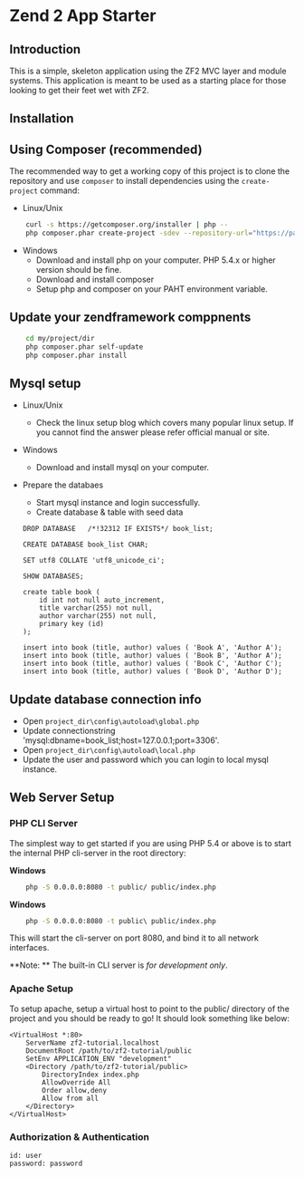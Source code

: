 Zend 2 App Starter 
=======================

Introduction
---

This is a simple, skeleton application using the ZF2 MVC layer and module
systems. This application is meant to be used as a starting place for those
looking to get their feet wet with ZF2.


Installation
---

Using Composer (recommended)
---

The recommended way to get a working copy of this project is to clone the repository
and use `composer` to install dependencies using the `create-project` command:

* Linux/Unix 

```bash
    curl -s https://getcomposer.org/installer | php --
    php composer.phar create-project -sdev --repository-url="https://packages.zendframework.com" zendframework/skeleton-application path/to/install
```

* Windows
    * Download and install php on your computer. PHP 5.4.x or higher version should be fine. 
    * Download and install composer 
    * Setup php and composer on your PAHT environment variable.


Update your zendframework comppnents
---

```bash
    cd my/project/dir
    php composer.phar self-update
    php composer.phar install
```

Mysql setup
---
* Linux/Unix
    * Check the linux setup blog which covers many popular linux setup. If you cannot find the answer please refer official manual or site. 

* Windows 
    * Download and install mysql on your computer. 

* Prepare the databaes
    * Start mysql instance and login successfully. 
    * Create database & table with seed data
    ```
    DROP DATABASE   /*!32312 IF EXISTS*/ book_list;

    CREATE DATABASE book_list CHAR;

    SET utf8 COLLATE 'utf8_unicode_ci';

    SHOW DATABASES;

    create table book ( 
        id int not null auto_increment, 
        title varchar(255) not null,
        author varchar(255) not null,
        primary key (id)
    );

    insert into book (title, author) values ( 'Book A', 'Author A');
    insert into book (title, author) values ( 'Book B', 'Author A');
    insert into book (title, author) values ( 'Book C', 'Author C');
    insert into book (title, author) values ( 'Book D', 'Author D');
    ```

Update database connection info
---
* Open `project_dir\config\autoload\global.php` 
* Update connectionstring 'mysql:dbname=book_list;host=127.0.0.1;port=3306'.
* Open `project_dir\config\autoload\local.php` 
* Update the user and password which you can login to local mysql instance. 



Web Server Setup
----------------

### PHP CLI Server

The simplest way to get started if you are using PHP 5.4 or above is to start the internal PHP cli-server in the root directory:


**Windows**
```bash
    php -S 0.0.0.0:8080 -t public/ public/index.php
```  

**Windows**
```bash
    php -S 0.0.0.0:8080 -t public\ public/index.php
```    

This will start the cli-server on port 8080, and bind it to all network
interfaces.

**Note: ** The built-in CLI server is *for development only*.

### Apache Setup

To setup apache, setup a virtual host to point to the public/ directory of the
project and you should be ready to go! It should look something like below:

    <VirtualHost *:80>
        ServerName zf2-tutorial.localhost
        DocumentRoot /path/to/zf2-tutorial/public
        SetEnv APPLICATION_ENV "development"
        <Directory /path/to/zf2-tutorial/public>
            DirectoryIndex index.php
            AllowOverride All
            Order allow,deny
            Allow from all
        </Directory>
    </VirtualHost>


### Authorization & Authentication 

```
id: user
password: password
```
